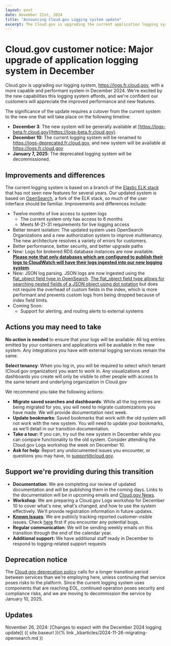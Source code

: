 ```yaml
---
layout: post
date: November 21st, 2024
title: "Announcing Cloud.gov Logging system update"
excerpt: The Cloud.gov is upgrading the current application logging system in December 2024, and decommissioning the old system.
---
```



# Cloud.gov customer notice: Major upgrade of application logging system in December

Cloud.gov is upgrading our logging system, <https://logs.fr.cloud.gov>, with a more capable and performant system in December 2024. We're excited by the new capabilities this logging system affords, and we're confident our customers will appreciate the improved performance and new features.

The significance of the update requires a cutover from the current system to the new one that will take place on the following timeline:

* **December 3**: The new system will be generally available at [https://logs-beta.fr.cloud.gov](https://logs-beta.fr.cloud.gov).
* **December 10**: The current logging system will be renamed to <https://logs-deprecated.fr.cloud.gov>, and new system will be available at <https://logs.fr.cloud.gov>
* **January 7, 2025**: The deprecated logging system will be decommissioned.

## Improvements and differences

The current logging system is based on a branch of the [Elastic ELK stack ](https://www.elastic.co/elastic-stack/)that has not seen new features for several years. Our updated system is based on [OpenSearch](https://opensearch.org/docs/latest/about/), a fork of the ELK stack, so much of the user interface should be familiar. Improvements and differences include:

* Twelve months of live access to system logs
  * The current system only has access to 6 months
  * Meets M-21-31 requirements for live logging access
* Better tenant isolation: The updated system uses OpenSearch Organizations and a new authorization system to improve multitenancy. The new architecture resolves a variety of errors for customers.
* Better performance, better security, and better upgrade paths
* New: Logs for brokered RDS database instances are now available. [**Please note that only databases which are configured to publish their logs to CloudWatch will have their logs ingested into our new logging system**](https://docs.aws.amazon.com/AmazonRDS/latest/UserGuide/USER_LogAccess.Procedural.UploadtoCloudWatch.html).
* New: JSON log parsing. JSON logs are now ingested using the [flat_object field type in OpenSearch](https://opensearch.org/docs/latest/field-types/supported-field-types/flat-object/). [The flat_object field type allows for searching nested fields of a JSON object using dot notation](https://opensearch.org/docs/latest/field-types/supported-field-types/flat-object/#using-flat-object) but does not require the overhead of custom fields in the index, which is more performant and prevents custom logs from being dropped because of index field limits.
* Coming Soon:
  * Support for alerting, and routing alerts to external systems

## Actions you may need to take

**No action is needed** to ensure that your logs will be available: All log entries emitted by your containers and applications will be available in the new system. Any integrations you have with external logging services remain the same.

**Select tenancy**: When you log in, you will be required to select which tenant (Cloud.gov organization) you want to work in. Any visualizations and dashboards you create will only be visible to other people with access to the same tenant and underlying organization in Cloud.gov

We recommend you take the following actions:

* **Migrate saved searches and dashboards**: While all the log entries are being migrated for you, you will need to migrate customizations you have made. We will provide documentation next week.
* **Update bookmarks**: Saved bookmarks that work with the old system will not work with the new system. You will need to update your bookmarks, as we'll detail in our transition documentation.
* **Take a tour:** If you can, try out the new system in December while you can compare functionality to the old system. Consider attending the Cloud.gov Logs workshop the week on December 10.
* **Ask for help**: Report any undocumented issues you encounter, or questions you may have, to <support@cloud.gov>.

## Support we're providing during this transition

* **Documentation**: We are completing our review of updated documentation and will be publishing them in the coming days. Links to the documentation will be in upcoming emails and [Cloud.gov News](http://cloud.gov/news). 
* **Workshop**: We are preparing a Cloud.gov Logs workshop for December 10 to cover what's new, what's changed, and how to use the system effectively. We'll provide registration information in future updates.
* **[Known Issues](https://github.com/cloud-gov/product/issues/3217)**: We are publicly tracking reported customer-visible issues. Check [here](https://github.com/cloud-gov/product/issues/3217) first if you encounter any potential bugs.
* **Regular communication**: We will be sending weekly emails on this transition through the end of the calendar year. 
* **Additional support:** We have additional staff ready in December to respond to logging-related support requests

## Deprecation notice

The [Cloud.gov deprecation policy](http://cloud.gov) calls for a longer transition period between services than we're employing here, unless continuing that service poses risks to the platform. Since the current logging system uses components that are reaching EOL, continued operation poses security and compliance risks, and we are moving to decommission the service by January 10, 2025.

## Updates

November 26, 2024: [Changes to expect with the December 2024 logging update]( {{ site.baseurl }}{% link _kbarticles/2024-11-26-migrating-opensearch.md })